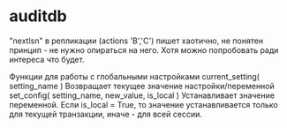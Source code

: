 # auditdb

"nextlsn" в репликации (actions 'B','C') пишет хаотично, не понятен принцип - не нужно опираться на него.
Хотя можно попробовать ради интереса что будет.


Функции для работы с глобальными настройками
current_setting( setting_name ) Возвращает текущее значение настройки/переменной
set_config( setting_name, new_value, is_local ) Устанавливает значение переменной. 
Если is_local = True, то значение устанавливается только для текущей транзакции, иначе - для всей сессии.



